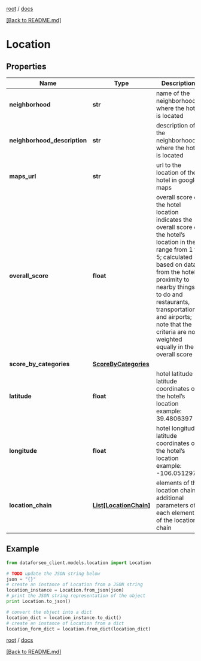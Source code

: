 [root](./../ "root") / [docs](./ "docs")

[[Back to README.md]](./../README.md "[Back to README.md]")

# Location

## Properties

Name | Type | Description | Notes
------------ | ------------- | ------------- | -------------
**neighborhood** | **str** | name of the neighborhood where the hotel is located | [optional]
**neighborhood_description** | **str** | description of the neighborhood where the hotel is located | [optional]
**maps_url** | **str** | url to the location of the hotel in google maps | [optional]
**overall_score** | **float** | overall score of the hotel location indicates the overall score of the hotel’s location in the range from 1 to 5; calculated based on data from the hotel’s proximity to nearby things to do and restaurants, transportation, and airports; note that the criteria are not weighted equally in the overall score | [optional]
**score_by_categories** | [**ScoreByCategories**](ScoreByCategories.md) |  | [optional]
**latitude** | **float** | hotel latitude latitude coordinates of the hotel’s location example: 39.4806397 | [optional]
**longitude** | **float** | hotel longitude latitude coordinates of the hotel’s location example: -106.0512973 | [optional]
**location_chain** | [**List[LocationChain]**](LocationChain.md) | elements of the location chain additional parameters of each element of the location chain | [optional]

## Example

```python
from dataforseo_client.models.location import Location

# TODO update the JSON string below
json = "{}"
# create an instance of Location from a JSON string
location_instance = Location.from_json(json)
# print the JSON string representation of the object
print Location.to_json()

# convert the object into a dict
location_dict = location_instance.to_dict()
# create an instance of Location from a dict
location_form_dict = location.from_dict(location_dict)
```

  

[root](./../ "root") / [docs](./ "docs")

[[Back to README.md]](./../README.md "[Back to README.md]")